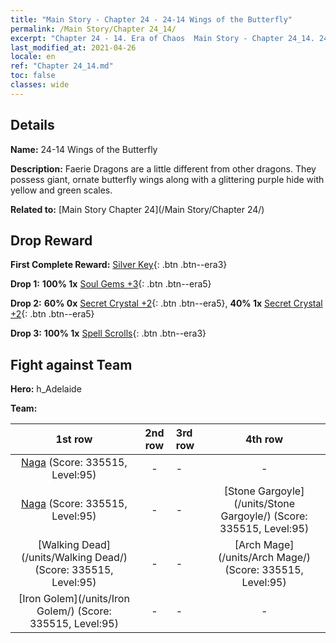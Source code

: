 ```yaml
---
title: "Main Story - Chapter 24 - 24-14 Wings of the Butterfly"
permalink: /Main Story/Chapter 24_14/
excerpt: "Chapter 24 - 14. Era of Chaos  Main Story - Chapter 24_14. 24-14 Wings of the Butterfly"
last_modified_at: 2021-04-26
locale: en
ref: "Chapter 24_14.md"
toc: false
classes: wide
---
```


## Details

 **Name:** 24-14 Wings of the Butterfly

 **Description:** Faerie Dragons are a little different from other dragons. They possess giant, ornate butterfly wings along with a glittering purple hide with yellow and green scales.

 **Related to:** [Main Story Chapter 24](/Main Story/Chapter 24/)

## Drop Reward

 **First Complete Reward:** [Silver Key](/Items/con_693/){: .btn .btn--era3}

 **Drop 1:** **100% 1x** [Soul Gems +3](/Items/mat_86/){: .btn .btn--era5}

 **Drop 2:** **60% 0x** [Secret Crystal +2](/Items/mat_80/){: .btn .btn--era5}, **40% 1x** [Secret Crystal +2](/Items/mat_80/){: .btn .btn--era5}

 **Drop 3:** **100% 1x** [Spell Scrolls](/Items/con_694/){: .btn .btn--era3}


## Fight against Team
 **Hero:** h_Adelaide

 **Team:**


  | 1st row | 2nd row | 3rd row | 4th row |
  |:----:|:----:|:----|:----:|
  | [Naga](/units/Naga/) (Score: 335515, Level:95)  | - | - | - |
  | [Naga](/units/Naga/) (Score: 335515, Level:95)  | - | - | [Stone Gargoyle](/units/Stone Gargoyle/) (Score: 335515, Level:95)  |
  | [Walking Dead](/units/Walking Dead/) (Score: 335515, Level:95)  | - | - | [Arch Mage](/units/Arch Mage/) (Score: 335515, Level:95)  |
  | [Iron Golem](/units/Iron Golem/) (Score: 335515, Level:95)  | - | - | - |


